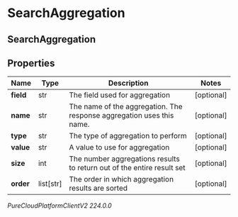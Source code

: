 # SearchAggregation

## SearchAggregation

## Properties

|Name | Type | Description | Notes|
|------------ | ------------- | ------------- | -------------|
| **field** | str | The field used for aggregation | [optional] |
| **name** | str | The name of the aggregation. The response aggregation uses this name. | [optional] |
| **type** | str | The type of aggregation to perform | [optional] |
| **value** | str | A value to use for aggregation | [optional] |
| **size** | int | The number aggregations results to return out of the entire result set | [optional] |
| **order** | list[str] | The order in which aggregation results are sorted | [optional] |



_PureCloudPlatformClientV2 224.0.0_
